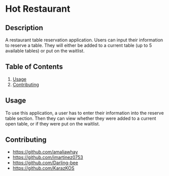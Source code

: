 # Hot Restaurant

## Description

A restaurant table reservation application. Users can input their information to reserve a table. They will either be added to a current table (up to 5 available tables) or put on the waitlist.

## Table of Contents

1. [Usage](##Usage)
1. [Contributing](##Contributing)

## Usage

To use this application, a user has to enter their information into the reserve table section. Then they can view whether they were added to a current open table, or if they were put on the waitlist.

## Contributing

- https://github.com/amaliawhay
- https://github.com/imartinez0753
- https://github.com/Darling-bee
- https://github.com/KarazKOS
